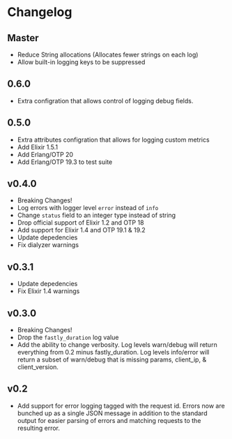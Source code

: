 # Changelog

## Master
* Reduce String allocations (Allocates fewer strings on each log)
* Allow built-in logging keys to be suppressed

## 0.6.0
* Extra configration that allows control of logging debug fields.

## 0.5.0
* Extra attributes configration that allows for logging custom metrics
* Add Elixir 1.5.1
* Add Erlang/OTP 20
* Add Erlang/OTP 19.3 to test suite

## v0.4.0
* Breaking Changes!
* Log errors with logger level `error` instead of `info`
* Change `status` field to an integer type instead of string
* Drop official support of Elixir 1.2 and OTP 18
* Add support for Elixir 1.4 and OTP 19.1 & 19.2
* Update depedencies
* Fix dialyzer warnings

## v0.3.1
* Update depedencies
* Fix Elixir 1.4 warnings

## v0.3.0
* Breaking Changes!
* Drop the `fastly_duration` log value
* Add the ability to change verbosity. Log levels warn/debug will return everything from 0.2 minus fastly_duration. Log levels info/error will return a subset of warn/debug that is missing params, client_ip, & client_version.

## v0.2
* Add support for error logging tagged with the request id. Errors now are bunched up as a single JSON message in addition to the standard output for easier parsing of errors and matching requests to the resulting error.
